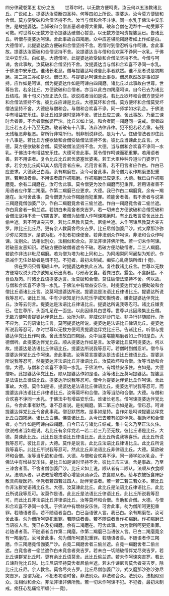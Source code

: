 <!-- { "loadSidebar": true } -->
四分律藏卷第五
初分之五
　　世尊尔时。以无数方便呵责。汝云何以五法教诸比丘。广说如上。提婆达汝莫断四圣种。何等四如上所说。提婆达。汝今莫方便破和合僧。莫方便受破和合僧坚持不舍。汝当与僧和合不斗诤。同一水乳于佛法中安乐住。是故提婆达。当知破和合僧甚恶艰难得大重罪。破和合僧在泥犁中一劫受罪不可救。时世尊以无数方便令提婆达破僧心暂息。以无数方便呵责提婆达已。告诸比丘。听僧与提婆达呵谏。舍此事故白四羯磨。众中应差堪能羯磨者如上作如是白。大德僧听。此提婆达欲方便破和合僧坚持不舍。若僧时到僧忍听与作呵谏。舍此事故。提婆达汝莫破和合僧坚持不舍。汝提婆达当与僧和合欢喜不诤同一水乳。于佛法中安乐住。白如是。大德僧听。此提婆达欲受破和合僧法坚持不舍。今僧与呵谏。舍此事故。汝莫破和合僧坚持不舍。汝提婆达当与僧和合欢喜不诤同一水乳。于佛法中安乐住。谁诸长老忍。僧与提婆达呵谏舍此事者默然。谁不忍者说是初羯磨。第二第三亦如是说。僧已忍。与提婆达呵谏舍此事竟。僧忍默然故是事如是持。应作如是呵谏。僧为提婆达作如是呵谏白四羯磨。诸比丘以此事故白世尊。世尊告言。若余比丘。方便欲破和合僧者。亦当以此白四羯磨呵谏。自今已去为诸比丘结戒。集十句义乃至正法久住。欲说戒者当如是说。若比丘欲坏和合僧方便受坏和合僧法坚持不舍。彼比丘应谏是比丘。大德莫坏和合僧。莫方便坏和合僧莫受坏僧法坚持不舍。大德应与僧和合。与僧和合欢喜不诤。同一师学如水乳合。于佛法中有增益安乐住。是比丘如是谏时坚持不舍。彼比丘应三谏。舍此事故。乃至三谏时舍者善。不舍者僧伽婆尸沙。比丘义如上说。和合者同一羯磨同一说戒。僧者四比丘若五若十乃至无数。破者破有十八事。法非法律非律。犯不犯若轻若重。有残无残粗恶非粗恶。常所行非常所行。制非制说非说。是为十八。住破僧法者即住此十八事是。若比丘方便欲破和合僧受破僧法坚持不舍。彼比丘当谏此比丘言。大德。莫方便欲破和合僧。莫受破僧法坚持不舍。大德。当与僧和合欢喜不诤同一水乳。于佛法中有增益安乐住。大德可舍此事。莫令僧作呵谏而犯重罪。若用语者善。若不用语者。复令比丘比丘尼优婆塞优婆夷。若王大臣种种异道沙门婆罗门求。若余方比丘闻知其人信用言者应来。若用言者善。若不用言者应作白。作白已应更求。大德我已白竟。余有羯磨在。汝今可舍此事。莫令僧为汝作羯磨更犯重罪。若用语者善。不用语者应作初羯磨。作初羯磨已应更求。大德。我已白作初羯磨竟。余有二羯磨在。汝可舍此事。莫令僧更为汝作羯磨而犯重罪。若用语者善不用语者应作第二羯磨。作第二羯磨已应更求。大德。我已作白二羯磨竟。余有一羯磨在。汝可舍此事。莫令僧更为汝作羯磨而犯重罪。若能舍者善。若不舍者与说第三羯磨竟僧伽婆尸沙。作白二羯磨竟舍者三偷兰遮。作白一羯磨竟舍者二偷兰遮。作白竟舍者一偷兰遮。若初白未竟舍者突吉罗。若一切未白方便欲破和合僧受破和合僧法坚持不舍一切突吉罗。若僧为破僧人作呵谏羯磨时。有比丘教言莫舍此比丘偷兰遮。若不呵谏突吉罗。若比丘尼教言莫舍。尼偷兰遮。未作呵谏尼教莫舍突吉罗。除比丘比丘尼。更有余人教莫舍尽突吉罗。比丘尼僧伽婆尸沙。式叉摩那沙弥沙弥尼突吉罗。是谓为犯。不犯者初谏便舍。若非法别众作呵谏。非法和合众作呵谏。法别众。法相似别众。法相似和合众。非法非律非佛所教。若一切未作呵谏。若破恶友恶知识。若破方便欲破僧者遮令不破。若破方便助破僧者。二三人羯磨。若欲作非法非毗尼羯磨。若为僧为塔为和上同和上。为阿阇梨同阿阇梨为知识。作损减作无住处破者是谓不犯。不犯者。最初未制戒。痴狂心乱痛恼所缠(十竟)。
　　佛在罗阅只耆阇崛山中。时提婆达故执此五法。复往教诸比丘言。世尊以无数方便常叹说头陀少欲知足乐出离者。尽形寿乞食。着粪扫衣。露坐。不食酥盐。不食鱼及肉。时诸比丘语提婆达言。汝莫破和合僧。莫住破僧法坚持不舍。何以故。与僧和合欢喜不诤同一水乳。于佛法中有增益安乐住。时提婆达伴党方便助破和合僧比丘语诸比丘言。汝莫呵提婆达所说。提婆达是法语比丘律语比丘。提婆达所说我等忍可。诸比丘闻。中有少欲知足行头陀乐学戒知惭愧者。嫌责提婆达伴党比丘。汝等云何言。提婆达是法语比丘律语比丘。提婆达所说我等忍可。诸比丘嫌责已。往世尊所。头面礼足在一面坐。以此因缘具白世尊。世尊以此因缘集比丘僧。无数方便呵责提婆达伴党比丘。汝所为非。非威仪非沙门法。非净行非随顺行。所不应为。云何语诸比丘言。莫呵提婆达所说。提婆达是法语比丘律语比丘。提婆达所说我等忍可。尔时世尊以无数方便呵责提婆达伴党比丘已。告诸比丘。听僧与提婆达伴党比丘作呵谏。舍此法故白四羯磨。众中当差堪能羯磨者如上作如是白。大德僧听。此提婆达伴党比丘。顺从提婆达作如是言。汝等诸比丘莫呵提婆达。何以故。提婆达是法语比丘律语比丘。提婆达所说我等忍可。若僧时到僧忍听。僧今与提婆达伴党比丘作呵谏。舍此事故。汝等莫言提婆达是法语比丘律语比丘。提婆达所说我等忍可。然提婆达非法语比丘非律语比丘。汝莫欲坏和合僧。汝等当助和合僧。大德。与僧和合欢喜不诤同一水乳。于佛法中。有增益安乐住。白如是。大德僧听。此提婆达伴党比丘。顺从提婆达作如是语。汝等诸比丘莫呵提婆达。提婆达是法语比丘律语比丘。提婆达所说我等忍可。僧今为提婆达伴党比丘作呵谏。舍此事故。大德。莫作如是语。提婆达是法语比丘律语比丘。提婆达所说我等忍可。而提婆达非法语比丘非律语比丘。汝等莫坏和合僧。汝等当助和合僧。大德。与僧和合欢喜不诤同一水乳。于佛法中有增益安乐住。谁诸长老忍。僧呵谏提婆达伴党比丘。令舍此事者默然。谁不忍者说。是初羯磨。第二第三亦如是说。僧已忍。呵谏提婆达伴党比丘令舍此事竟。僧忍默然故。是事如是持。当作如是呵谏提婆达伴党比丘白四羯磨。诸比丘白佛。佛告诸比丘。从今已去若有如是伴党。相助坏和合僧者。亦当作如是呵谏白四羯磨。自今已去与诸比丘结戒。集十句义乃至正法久住。欲说戒者当如是说。若比丘有余伴党若一若二若三乃至无数。彼比丘语是比丘。大德。莫谏此比丘。此比丘是法语比丘律语比丘。此比丘所说我等喜乐。此比丘所说我等忍可。彼比丘言。大德。莫作是说言。此比丘法语比丘律语比丘。此比丘所说我等喜乐。此比丘所说我等忍可。然此比丘非法语比丘非律语比丘。大德。莫欲破坏和合僧。汝等当乐欲和合僧。大德。与僧和合欢喜不诤。同一师学如水乳合。于佛法中有增益安乐住。是比丘如是谏时坚持不舍。彼比丘应三谏。舍是事故。乃至三谏舍者善。不舍者僧伽婆尸沙。比丘义如上说。顺从者有二顺从。法顺从衣食顺从。法顺从者。以法教授增戒增心增慧讽诵承受。衣食顺从者。给与衣被饭食床卧敷具病瘦医药。伴党者若四若过四人。助伴党语者。若一若二若三若众多。若比丘作非法群党语诸比丘言。大德。汝莫谏此比丘。此比丘是法语比丘律语比丘。此比丘所说我等忍可。汝莫作是语。此比丘是法语比丘律语比丘。此比丘所说我等忍可。而此比丘非法语比丘非律语比丘。汝等莫坏和合僧。当助和合僧。大德。与僧和合欢喜不诤同一水乳。于佛法中有增益安乐住。可舍此事。勿为僧所呵更犯重罪。若随语者善。若不随语者当白。白已当语彼人言。我已白。余有羯磨在。汝可舍此事。勿为僧所呵更犯重罪。若随语者善。若不随语者当作初羯磨。作初羯磨已当语彼人言。我已白及初羯磨。余有二羯磨在。可舍此事。勿为僧所呵更犯重罪。若随语者善。不随语者当作第二羯磨。作第二羯磨已当语彼人言。已白二羯磨竟余有一羯磨在。汝可舍此事。勿为僧所呵更犯重罪。若随语者善。不随语者作三羯磨。作三羯磨竟僧伽婆尸沙。白竟二羯磨舍者三偷兰遮。白竟一羯磨舍者二偷兰遮。白竟舍者一偷兰遮作白未竟舍者突吉罗。若未白一切随破僧伴党尽突吉罗。若比丘谏群党比丘时。更有余比丘语莫舍。此比丘偷兰遮。若未作呵谏突吉罗。若比丘谏群党比丘时。比丘尼语坚持莫舍者尼偷兰遮。若未作谏尼言莫舍者突吉罗。除比丘比丘尼。余人教言。莫舍尽突吉罗。比丘尼僧伽婆尸沙。式叉磨那沙弥沙弥尼突吉罗。是谓为犯。不犯者初语时舍。非法别众。非法和合众。法别众。法相似别众。法相似和合众。非法非律非佛所教。若一切未作呵谏不犯。不犯者。最初未制戒。痴狂心乱痛恼所缠(十一竟)。
